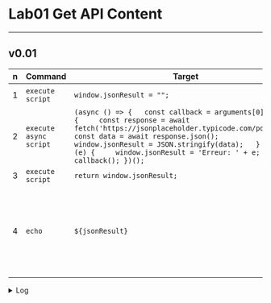 # Lab01 Get API Content

---

## v0.01
|n|Command|Target|Value|Description|Log|
|-|-------|------|-----|-----------|---|
|1|`execute script`|`window.jsonResult = "";`||Clear jsonResult|
|2|`execute async script`|`(async () => {   const callback = arguments[0];   try {     const response = await fetch('https://jsonplaceholder.typicode.com/posts/1');     const data = await response.json();     window.jsonResult = JSON.stringify(data);   } catch (e) {     window.jsonResult = 'Erreur: ' + e;   }   callback(); })();`|
|3|`execute script`|`return window.jsonResult;`|`jsonResult`|
|4|`echo`|`${jsonResult}`|||`echo: {"userId":1,"id":1,"title":"sunt aut facere repellat provident occaecati excepturi optio reprehenderit","body":"quia et suscipit\nsuscipit recusandae consequuntur expedita et cum\nreprehenderit molestiae ut ut quas totam\nnostrum rerum est autem sunt rem eveniet architecto"}`|

<details><summary>Log</summary><img src="https://i.imgur.com/LgpewqG.png"></details>	
